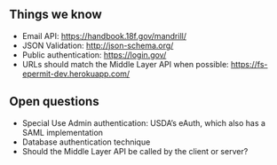 ## Things we know

* Email API: https://handbook.18f.gov/mandrill/
* JSON Validation: http://json-schema.org/
* Public authentication: https://login.gov/
* URLs should match the Middle Layer API when possible: https://fs-epermit-dev.herokuapp.com/

## Open questions

* Special Use Admin authentication: USDA’s eAuth, which also has a SAML implementation
* Database authentication technique
* Should the Middle Layer API be called by the client or server?
